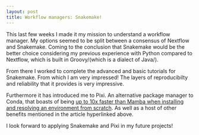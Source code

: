 ```yaml
---
layout: post
title: Workflow managers: Snakemake!
---
```


This last few weeks I made it my mission to understand a workflow manager. My options seemed to be split between a consensus of Nextflow and Snakemake. Coming to the conclusion that Snakemake would be the better choice considering my previous experience with Python compared to Nextflow, which is built in Groovy/(which is a dialect of Java/). 

From there I worked to complete the advanced and basic tutorials for Snakemake. From which I am very impressed! The layers of reproducibilty and reliability that it provides is very impressive. 

Furthermore it has introduced me to Pixi. An alternative package manager to Conda, that boasts of being [up to 10x faster than Mamba when installing and resolving an environment from scratch](https://prefix.dev/blog/pixi_a_fast_conda_alternative). As well as a host of other benefits mentioned in the article hyperlinked above.

I look forward to applying Snakemake and Pixi in my future projects!